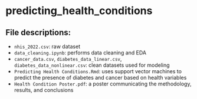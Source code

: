 # predicting_health_conditions

## File descriptions:
- `nhis_2022.csv`: raw dataset
- `data_cleaning.ipynb`: performs data cleaning and EDA
- `cancer_data.csv`, `diabetes_data_linear.csv`, `diabetes_data_nonlinear.csv`: clean datasets used for modeling
- `Predicting Health Conditions.Rmd`: uses support vector machines to predict the presence of diabetes and cancer based on health variables
- `Health Condition Poster.pdf`: a poster communicating the methodology, results, and conclusions
